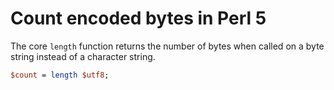 # Count encoded bytes in Perl 5

The core `length` function returns the number of bytes when called on a byte
string instead of a character string.

```perl
$count = length $utf8;
```
